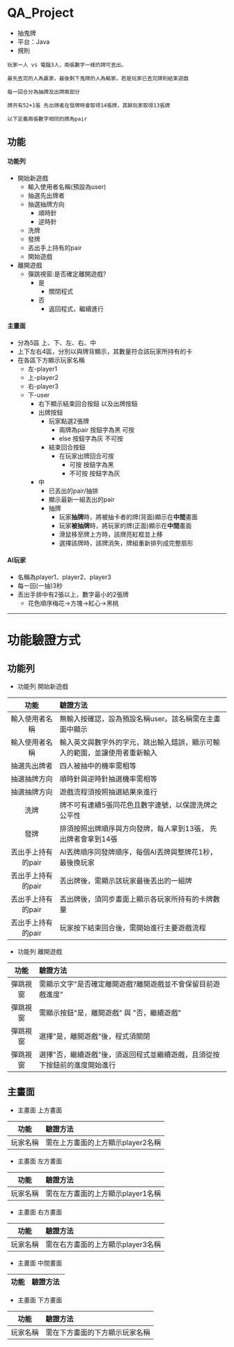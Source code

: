 # QA_Project
- 抽鬼牌
- 平台：Java
- 規則
``` 
玩家一人 vs 電腦3人，兩張數字一樣的牌可丟出。 

最先丟完的人為贏家，最後剩下鬼牌的人為輸家。若是玩家已丟完牌則結束遊戲 

每一回合分為抽牌及出牌兩部分

牌共有52+1張 先出牌者在發牌時會取得14張牌，其餘玩家取得13張牌

以下定義兩張數字相同的牌為pair
```


## 功能
#### 功能列
- 開始新遊戲
  - 輸入使用者名稱(預設為user)
  - 抽選先出牌者
  - 抽選抽牌方向
    - 順時針 
    - 逆時針   
  - 洗牌
  - 發牌
  - 丟出手上持有的pair
  - 開始遊戲
- 離開遊戲
  - 彈跳視窗:是否確定離開遊戲?
    - 是
      - 關閉程式
    - 否
      - 返回程式，繼續進行
#### 主畫面  
- 分為5區 上、下、左、右、中   
- 上下左右4區，分別以與牌背顯示，其數量符合該玩家所持有的卡
- 在各區下方顯示玩家名稱
  - 左-player1 
  - 上-player2   
  - 右-player3 
  - 下-user  
    - 右下顯示結束回合按鈕 以及出牌按鈕 
    - 出牌按鈕  
      - 玩家點選2張牌 
        - 兩牌為pair 按鈕字為黑 可按  
        - else 按鈕字為灰 不可按  
      - 結束回合按鈕  
        - 在玩家出牌回合可按 
          - 可按 按鈕字為黑  
          - 不可按 按鈕字為灰 
    - 中
      - 已丟出的pair/抽排  
      - 顯示最新一組丟出的pair  
      - 抽牌  
        - 玩家**抽牌**時，將被抽卡者的牌(背面)顯示在**中間**畫面
        - 玩家**被抽牌**時，將玩家的牌(正面)顯示在**中間**畫面
        - 滑鼠移至牌上方時，該牌亮紅框並上移
        - 選擇該牌時，該牌消失，牌組重新排列成完整扇形

#### AI玩家
  - 名稱為player1、player2、player3
  - 每一回(一抽)3秒
  - 丟出手排中有2張以上，數字最小的2張牌
    - 花色順序梅花→方塊→紅心→黑桃
    
------
# 功能驗證方式 
## 功能列
- 功能列 開始新遊戲

| 功能 | 驗證方法 | 
| :----: | :---- | 
| 輸入使用者名稱 | 無輸入按確認，設為預設名稱user。該名稱需在主畫面中顯示 |
| 輸入使用者名稱 | 輸入英文與數字外的字元，跳出輸入錯誤，顯示可輸入的範圍，並讓使用者重新輸入|
| 抽選先出牌者 | 四人被抽中的機率需相等 |
| 抽選抽牌方向 | 順時針與逆時針抽選機率需相等 |
| 抽選抽牌方向 | 遊戲流程須按照抽選結果來進行 |
| 洗牌 | 牌不可有連續5張同花色且數字連號，以保證洗牌之公平性 |
| 發牌 | 排須按照出牌順序與方向發牌，每人拿到13張， 先出牌者會拿到14張|
| 丟出手上持有的pair | AI丟牌順序同發牌順序，每個AI丟牌與整牌花1秒，最後換玩家 |
| 丟出手上持有的pair | 丟出牌後，需顯示該玩家最後丟出的一組牌 |
| 丟出手上持有的pair | 丟出牌後，須同步畫面上顯示各玩家所持有的卡牌數量 |
| 丟出手上持有的pair | 玩家按下結束回合後，需開始進行主要遊戲流程 | 

- 功能列 離開遊戲

| 功能 | 驗證方法 | 
| :----: | :---- | 
| 彈跳視窗 | 需顯示文字"是否確定離開遊戲?離開遊戲並不會保留目前遊戲進度" |
| 彈跳視窗 | 需顯示按鈕"是，離開遊戲" 與 "否，繼續遊戲" |
| 彈跳視窗 | 選擇"是，離開遊戲"後，程式須關閉|
| 彈跳視窗 | 選擇"否，繼續遊戲"後，須返回程式並繼續遊戲，且須從按下按鈕前的進度開始進行 |

 
 ## 主畫面 
 - 主畫面 上方畫面
 
| 功能 | 驗證方法 | 
| :----: | :---- |
| 玩家名稱 | 需在上方畫面的上方顯示player2名稱 |

 - 主畫面 左方畫面
 
| 功能 | 驗證方法 | 
| :----: | :---- |
| 玩家名稱 | 需在左方畫面的上方顯示player1名稱 |

 - 主畫面 右方畫面
 
| 功能 | 驗證方法 | 
| :----: | :---- |
| 玩家名稱 | 需在右方畫面的上方顯示player3名稱 |
 
- 主畫面 中間畫面
 
| 功能 | 驗證方法 | 
| :----: | :---- |


- 主畫面 下方畫面
 
| 功能 | 驗證方法 | 
| :----: | :---- |
| 玩家名稱 | 需在下方畫面的下方顯示玩家名稱 |
 
  
  
